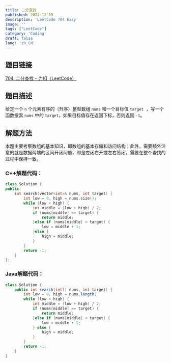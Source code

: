 ```yaml
---
title: 二分查找
published: 2024-12-19
description: 'LeetCode 704 Easy'
image: ''
tags: ["LeetCode"]
category: 'Coding'
draft: false 
lang: 'zh_CN'
---
```


## 题目链接

[704. 二分查找 - 力扣（LeetCode）](https://leetcode.cn/problems/binary-search/)

## 题目描述 

给定一个 `n` 个元素有序的（升序）整型数组 `nums` 和一个目标值 `target`  ，写一个函数搜索 `nums` 中的 `target`，如果目标值存在返回下标，否则返回 `-1`。

## 解题方法

本题主要考察数组的基本知识，即数组的基本存储和访问结构；此外，需要额外注意的就是数据两端的区间开闭问题，即是左闭右开或左右皆闭，需要在整个查找的过程中保持一致。

### C++解题代码：

```c++
class Solution {
public:
    int search(vector<int>& nums, int target) {
        int low = 0, high = nums.size();
        while (low < high) {
            int middle = (low + high) / 2;
            if (nums[middle] == target) {
                return middle;
            }else if (nums[middle] < target) {
                low = middle + 1;
            }else {
                high = middle;
            }
        }
        return -1;
    }
};
```

### Java解题代码：
```java
class Solution {
    public int search(int[] nums, int target) {
        int low = 0, high = nums.length;
        while (low < high) {
            int middle = (low + high) / 2;
            if (nums[middle] == target) {
                return middle;
            }else if (nums[middle] < target) {
                low = middle + 1;
            } else {
                high = middle;
            }
        }
        return -1;
    }
}
```
